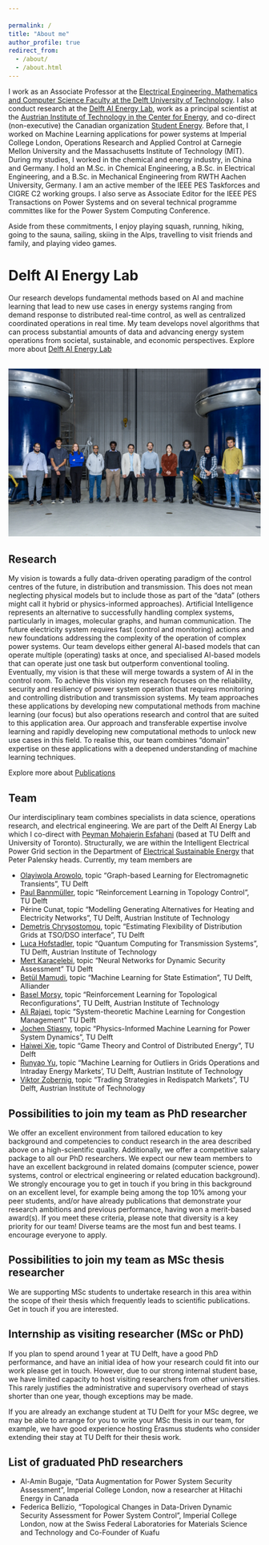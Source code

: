 ```yaml
---

permalink: /
title: "About me"
author_profile: true
redirect_from: 
  - /about/
  - /about.html
---
```


I work as an Associate Professor at the [Electrical Engineering, Mathematics and Computer Science Faculty at the Delft University of Technology](https://www.tudelft.nl/en/eemcs). I also conduct research at the [Delft AI Energy Lab](https://www.tudelft.nl/ai/delft-ai-energy-lab), work as a principal scientist at the [Austrian Institute of Technology in the Center for Energy](https://www.ait.ac.at/en/about-the-ait/center/center-for-energy), and co-direct (non-executive) the Canadian organization [Student Energy](https://studentenergy.org/). Before that, I worked on Machine Learning applications for power systems at Imperial College London, Operations Research and Applied Control at Carnegie Mellon University and the Massachusetts Institute of Technology (MIT). During my studies, I worked in the chemical and energy industry, in China and Germany. I hold an M.Sc. in Chemical Engineering, a B.Sc. in Electrical Engineering, and a B.Sc. in Mechanical Engineering from RWTH Aachen University, Germany. I am an active member of the IEEE PES Taskforces and CIGRE C2 working groups. I also serve as Associate Editor for the IEEE PES Transactions on Power Systems and on several technical programme committes like for the Power System Computing Conference.

Aside from these commitments, I enjoy playing squash, running, hiking, going to the sauna, sailing, skiing in the Alps, travelling to visit friends and family, and playing video games.


Delft AI Energy Lab
======
Our research develops fundamental methods based on AI and machine learning that lead to new use cases in energy systems ranging from demand response to distributed real-time control, as well as centralized coordinated operations in real time. My team develops novel algorithms that can process substantial amounts of data and advancing energy system operations from societal, sustainable, and economic perspectives. Explore more about [Delft AI Energy Lab](https://www.tudelft.nl/ai/delft-ai-energy-lab)

<br/><img src='/images/20221005_fotomariekedelorijn_3010d.jpg'>


Research
------
My vision is towards a fully data-driven operating paradigm of the control centres of the future, in distribution and transmission. This does not mean neglecting physical models but to include those as part of the “data” (others might call it hybrid or physics-informed approaches). Artificial Intelligence represents an alternative to successfully handling complex systems, particularly in images, molecular graphs, and human communication. The future electricity system requires fast (control and monitoring) actions and new foundations addressing the complexity of the operation of complex power systems. Our team develops either general AI-based models that can operate multiple (operating) tasks at once, and specialised AI-based models that can operate just one task but outperform conventional tooling. Eventually, my vision is that these will merge towards a system of AI in the control room. To achieve this vision my research focuses on the reliability, security and resiliency of power system operation that requires monitoring and controlling distribution and transmission systems. My team approaches these applications by developing new computational methods from machine learning (our focus) but also operations research and control that are suited to this application area. Our approach and transferable expertise involve learning and rapidly developing new computational methods to unlock new use cases in this field. To realise this, our team combines “domain” expertise on these applications with a deepened understanding of machine learning techniques. 

Explore more about [Publications](https://www.tudelft.nl/ai/delft-ai-energy-lab)

Team
------
Our interdisciplinary team combines specialists in data science, operations research, and electrical engineering. We are part of the Delft AI Energy Lab which I co-direct with [Peyman Mohajerin Esfahani](https://mohajerinesfahani.github.io/index.html) (based at TU Delft and University of Toronto). Structurally, we are within the Intelligent Electrical Power Grid section in the Department of [Electrical Sustainable Energy](https://www.tudelft.nl/en/eemcs/the-faculty/departments/electrical-sustainable-energy) that Peter Palensky heads. Currently, my team members are
-	[Olayiwola Arowolo](https://www.tudelft.nl/en/staff/o.a.arowolo/), topic “Graph-based Learning for Electromagnetic Transients”, TU Delft
-	[Paul Bannmüller](https://www.tudelft.nl/en/staff/p.e.bannmuller/), topic “Reinforcement Learning in Topology Control”, TU Delft
-	Périne Cunat, topic “Modelling Generating Alternatives for Heating and Electricity Networks”, TU Delft, Austrian Institute of Technology
-	[Demetris Chrysostomou](https://www.tudelft.nl/en/staff/d.chrysostomou/), topic “Estimating Flexibility of Distribution Grids at TSO/DSO interface”, TU Delft 
-	[Luca Hofstadler](https://www.tudelft.nl/staff/l.m.hofstadler), topic “Quantum Computing for Transmission Systems”, TU Delft, Austrian Institute of Technology
-	[Mert Karaçelebi](https://www.tudelft.nl/en/staff/m.karacelebi/), topic “Neural Networks for Dynamic Security Assessment” TU Delft
-	[Betül Mamudi](https://www.tudelft.nl/en/staff/b.mamudi/), topic “Machine Learning for State Estimation”, TU Delft, Alliander
-	[Basel Morsy](https://www.tudelft.nl/staff/b.morsy), topic “Reinforcement Learning for Topological Reconfigurations”, TU Delft, Austrian Institute of Technology
-	[Ali Rajaei](https://www.tudelft.nl/staff/a.rajaei), topic “System-theoretic Machine Learning for Congestion Management” TU Delft
-	[Jochen Stiasny](https://www.tudelft.nl/en/staff/j.b.stiasny/), topic “Physics-Informed Machine Learning for Power System Dynamics”, TU Delft
-	[Haiwei Xie](https://www.tudelft.nl/staff/h.xie-2), topic “Game Theory and Control of Distributed Energy”, TU Delft
-	[Runyao Yu](https://www.tudelft.nl/en/staff/runyao.yu), topic “Machine Learning for Outliers in Grids Operations and Intraday Energy Markets’, TU Delft, Austrian Institute of Technology
-	[Viktor Zobernig](https://www.tudelft.nl/staff/v.z.zobernig/), topic “Trading Strategies in Redispatch Markets”, TU Delft, Austrian Institute of Technology

Possibilities to join my team as PhD researcher
------
We offer an excellent environment from tailored education to key background and competencies to conduct research in the area described above on a high-scientific quality. Additionally, we offer a competitive salary package to all our PhD researchers. We expect our new team members to have an excellent background in related domains (computer science, power systems, control or electrical engineering or related education background). We strongly encourage you to get in touch if you bring in this background on an excellent level, for example being among the top 10% among your peer students, and/or have already publications that demonstrate your research ambitions and previous performance, having won a merit-based award(s). If you meet these criteria, please note that diversity is a key priority for our team! Diverse teams are the most fun and best teams. I encourage everyone to apply. 

Possibilities to join my team as MSc thesis researcher
------ 
We are supporting MSc students to undertake research in this area within the scope of their thesis which frequently leads to scientific publications. Get in touch if you are interested.

Internship as visiting researcher (MSc or PhD)
------
If you plan to spend around 1 year at TU Delft, have a good PhD performance, and have an initial idea of how your research could fit into our work please get in touch. However, due to our strong internal student base, we have limited capacity to host visiting researchers from other universities. This rarely justifies the administrative and supervisory overhead of stays shorter than one year, though exceptions may be made.

If you are already an exchange student at TU Delft for your MSc degree, we may be able to arrange for you to write your MSc thesis in our team, for example, we have good experience hosting Erasmus students who consider extending their stay at TU Delft for their thesis work.


List of graduated PhD researchers
------
-	Al-Amin Bugaje, “Data Augmentation for Power System Security Assessment”, Imperial College London, now a researcher at Hitachi Energy in Canada
-	Federica Bellizio, “Topological Changes in Data-Driven Dynamic Security Assessment for Power System Control”, Imperial College London, now at the Swiss Federal Laboratories for Materials Science and Technology and Co-Founder of Kuafu
